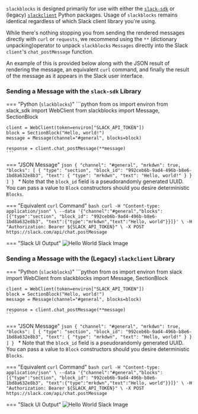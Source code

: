 `slackblocks` is designed primarily for use with either the [`slack-sdk`](https://pypi.org/project/slack-sdk/) or (legacy) [`slackclient`](https://pypi.org/project/slackclient/) Python packages. Usage of `slackblocks` remains identical regardless of which Slack client library you're using.

While there's nothing stopping you from sending the rendered messages directly with `curl` or `requests`, we recommend using the `**` (dictionary unpacking)operator to unpack `slackblocks` `Messages` directly into the Slack `client`'s `chat_postMessage` function.

An example of this is provided below along with the JSON result of rendering the message, an equivalent `curl` command, and finally the result of the message as it appears in the Slack user interface.

### Sending a Message with the `slack-sdk` Library
=== "Python (`slackblocks`)"
    ```python
    from os import environ
    from slack_sdk import WebClient
    from slackblocks import Message, SectionBlock


    client = WebClient(token=environ["SLACK_API_TOKEN"])
    block = SectionBlock("Hello, world!")
    message = Message(channel="#general", blocks=block)

    response = client.chat_postMessage(**message)
    ```

=== "JSON Message"
    ```json
    {
        "channel": "#general",
        "mrkdwn": true,
        "blocks": [
            {
                "type": "section",
                "block_id": "992ceb6b-9ad4-496b-b8e6-1bd8a632e8b3",
                "text": {
                    "type": "mrkdwn",
                    "text": "Hello, world!"
                }
            }
        ]
    }
    ```
    * Note that the `block_id` field is a pseudorandomly generated UUID. You can pass a value to `Block` constructors should you desire deterministic `Blocks`.

=== "Equivalent `curl` Command"
    ```bash
    curl -H "Content-type: application/json" \
    --data '{"channel":"#general","blocks":[{"type":"section", "block_id": "992ceb6b-9ad4-496b-b8e6-1bd8a632e8b3", "text":{"type":"mrkdwn","text":"Hello, world"}}]}' \
    -H "Authorization: Bearer ${SLACK_API_TOKEN}" \
    -X POST https://slack.com/api/chat.postMessage
    ```

=== "Slack UI Output"
    ![Hello World Slack Image](../img/hello_world.png)


### Sending a Message with the (Legacy) `slackclient` Library
=== "Python (`slackblocks`)"
    ```python
    from os import environ
    from slack import WebClient
    from slackblocks import Message, SectionBlock


    client = WebClient(token=environ["SLACK_API_TOKEN"])
    block = SectionBlock("Hello, world!")
    message = Message(channel="#general", blocks=block)

    response = client.chat_postMessage(**message)
    ```

=== "JSON Message"
    ```json
    {
        "channel": "#general",
        "mrkdwn": true,
        "blocks": [
            {
                "type": "section",
                "block_id": "992ceb6b-9ad4-496b-b8e6-1bd8a632e8b3",
                "text": {
                    "type": "mrkdwn",
                    "text": "Hello, world!"
                }
            }
        ]
    }
    ```
    * Note that the `block_id` field is a pseudorandomly generated UUID. You can pass a value to `Block` constructors should you desire deterministic `Blocks`.

=== "Equivalent `curl` Command"
    ```bash
    curl -H "Content-type: application/json" \
    --data '{"channel":"#general","blocks":[{"type":"section", "block_id": "992ceb6b-9ad4-496b-b8e6-1bd8a632e8b3", "text":{"type":"mrkdwn","text":"Hello, world"}}]}' \
    -H "Authorization: Bearer ${SLACK_API_TOKEN}" \
    -X POST https://slack.com/api/chat.postMessage
    ```

=== "Slack UI Output"
    ![Hello World Slack Image](../img/hello_world.png)